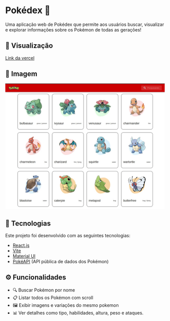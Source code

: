 # Pokédex 🧭

Uma aplicação web de Pokédex que permite aos usuários buscar, visualizar e explorar informações sobre os Pokémon de todas as gerações!

## 👀 Visualização

[Link da vercel](https://pokedex-iota-dun.vercel.app/)

## 📸 Imagem

![Demonstração da Pokédex](./public/assets/homePrint.png)

## 🚀 Tecnologias

Este projeto foi desenvolvido com as seguintes tecnologias:

- [React.js](https://reactjs.org/)
- [Vite](https://vitejs.dev/)
- [Material UI](https://mui.com/material-ui/)
- [PokéAPI](https://pokeapi.co/) (API pública de dados dos Pokémon)

## ⚙️ Funcionalidades

- 🔍 Buscar Pokémon por nome
- 📋 Listar todos os Pokémon com scroll
- 🖼️ Exibir imagens e variações do mesmo pokemon
- 📊 Ver detalhes como tipo, habilidades, altura, peso e ataques.
